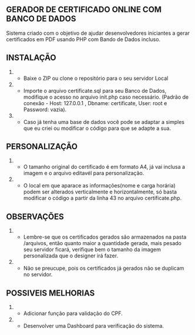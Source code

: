 ## GERADOR DE CERTIFICADO ONLINE COM BANCO DE DADOS

Sistema criado com o objetivo de ajudar desenvolvedores iniciantes a gerar certificados em PDF usando PHP com Bando de Dados incluso.

## INSTALAÇÃO

1. - Baixe o ZIP ou clone o repositório para o seu servidor Local
2. - Importe o arquivo certificate.sql para seu Banco de Dados, modifique o acesso no arquivo init.php caso necessário. (Padrão de conexão - Host: 127.0.0.1 , Dbname: certificate, User: root e Password: vazia).
3. - Caso já tenha uma base de dados você pode se adaptar a simples que eu criei ou modificar o código para que se adapte a sua.

## PERSONALIZAÇÃO

1. - O tamanho original do certificado é em formato A4, já vai inclusa a imagem e o arquivo editavél para personalização. 
2. - O local em que aparace as informações(nome e carga horária) podem ser alterados verticalmente e horizontalmente, só basta modificar o código a partir da linha 43 no arquivo certificate.php.

## OBSERVAÇÕES

1. - Lembre-se que os certificados gerados são armazenados na pasta /arquivos, então quanto maior a quantidade gerada, mais pesado seu servidor ficará, verifique bem o tamanho da imagem personalizada que o designer irá fazer. 
2. - Não se preucupe, pois os certificados já gerados não se duplicam no servidor.

## POSSIVEIS MELHORIAS

1. - Adicionar função para validação do CPF.
2. - Desenvolver uma Dashboard para verificação do sistema.
